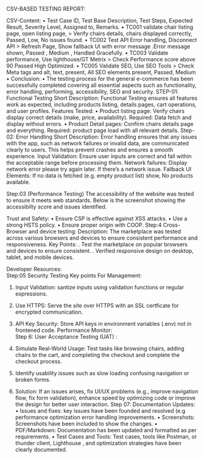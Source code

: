 CSV-BASED TESTING REPORT:

CSV-Content:
•	Test Case ID, Test Base Description, Test Steps, Expected Result, Severity Level, Assigned to, Remarks.
•	TC001 validate chair listing page, open listing page, > Verify chairs details, chairs displayed correctly, Passed, Low, No issues found.
•	TC002 Test API Error handling, Disconnect API > Refresh Page,   Show fallback UI with error message .Error message shown, Passed , Medium , Handled Gracefully.
•	TC003 Validate performance, Use lighthouse/GT Metrix > Check Performance score above 90 Passed High Optimized.
•	TC005 Validate SEO, Use SEO Tools > Check Meta tags and alt, text, present, All SEO elements present, Passed, Medium 
•	Conclusion:
•	The testing process for the general e-commerce has been successfully completed covering all essential aspects such as functionality, error handling, performing, accessibility, SEO and security. 
STEP-01: Functional Testing
Short Description:
Functional Testing ensures all features work as expected, including products listing, details pages, cart operations, and user profiles.
Features Tested:
•	Product listing page: Verify chairs display correct details (make, price, availability). Required: Data fetch and display without errors.
•	Product Detail pages: Confirm chairs details page and everything. Required: product page load with all relevant details.
Step-02: Error Handling
Short Description: Error handling ensures that any issues with the app, such as network failures or invalid data, are communicated clearly to users. This helps prevent crashes and ensures a smooth experience.
Input Validation: Ensure user inputs are correct and fall within the acceptable range before processing them.
Network failures: Display network error please try again later. If there’s a network issue.
Fallback UI Elements: If no data is fetched (e.g. empty product list) show, No products available.

Step:03 (Performance Testing)  The accessibility of the website was tested to ensure it meets web standards. Below is the screenshot showing the accessibilty score and issues identified. 


 

Trust and Safety:
•	Ensure CSP is effective against XSS attacks.
•	Use a strong HSTS policy.
•	Ensure proper origin with COOP.
Step:4 Cross-Browser and device testing:
Description: The marketplace was tested across various browsers and devices to ensure consistent performance and responsiveness.
Key Points:
. Test the marketplace on popular browsers and devices to ensure consistent.
. Verified responsive design on desktop, tablet, and mobile devices.

 
Developer Resources:  
Step:05 Security Testing 
Key points For Management:
1.	Input Validation: santize inputs using validation functions or regular expressions.
2.	Use HTTPS: Serve the site over HTTPS with an SSL certficate for encrypted communication.
3.	API Key Security: Store API keys in environment variables (.env) not in frontened code.
Performance Monitor:  
   Step 6: User Acceptance Testing (UAT) :

1.	Simulate Real-World Usage:  Test tasks like browsing chairs, adding chairs  to the cart, and completing the checkout and complete the checkout process.
2.	Identify usability issues such as slow loading confusing navigation or broken forms.
3.	Solution: If an issues arises, fix UI/UX problems (e.g., improve navigation flow, fix form validation), enhance speed by optimizing code or improve the design for better user interaction.
Step 07: Documentation Updates:
•	Issues and fixes: key issues have been founded and resolved (e.g performance optimization error handling improvements.
•	Screenshots: Screenshots have been included to show the changes.
•	PDF/Markdown: Documentation has been updated and formatted as per requirements.
•	Test Cases and Tools: Test cases, tools like Postman, or thunder client, Lighthouse , and optimization strategies have been clearly documented. 
